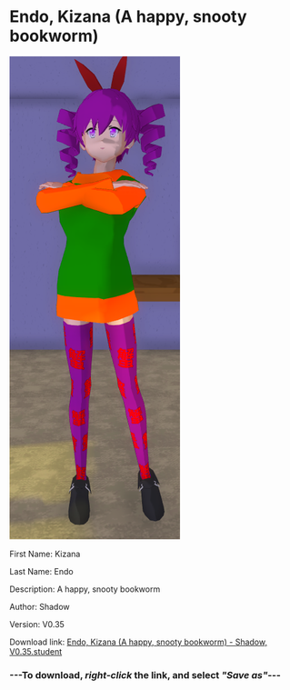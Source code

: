# Endo, Kizana (A happy, snooty bookworm)

<img src = "https://raw.githubusercontent.com/Arbiter1223/Daigaku-Gurashi-Custom-Students/master/Students/Files/Endo%2C%20Kizana%20(A%20happy%2C%20snooty%20bookworm).png">

First Name: Kizana

Last Name: Endo

Description: A happy, snooty bookworm

Author: Shadow

Version: V0.35

Download link: <a href="https://raw.githubusercontent.com/Arbiter1223/Daigaku-Gurashi-Custom-Students/master/Students/Files/Endo%2C%20Kizana%20(A%20happy%2C%20snooty%20bookworm)%20-%20Shadow%2C%20V0.35.student">Endo, Kizana (A happy, snooty bookworm) - Shadow, V0.35.student</a>

### ---**To download, _right-click_ the link, and select _"Save as"_**---
